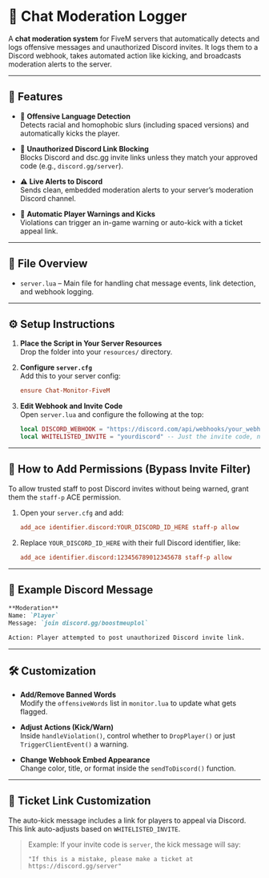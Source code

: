 # 🚨  Chat Moderation Logger

A  **chat moderation system** for FiveM servers that automatically detects and logs offensive messages and unauthorized Discord invites. It logs them to a Discord webhook, takes automated action like kicking, and broadcasts moderation alerts to the server.

---

## 📌 Features

- 🔞 **Offensive Language Detection**  
  Detects racial and homophobic slurs (including spaced versions) and automatically kicks the player.

- 📩 **Unauthorized Discord Link Blocking**  
  Blocks Discord and dsc.gg invite links unless they match your approved code (e.g., `discord.gg/server`).

- ⚠️ **Live Alerts to Discord**  
  Sends clean, embedded moderation alerts to your server’s moderation Discord channel.

- 🦺 **Automatic Player Warnings and Kicks**  
  Violations can trigger an in-game warning or auto-kick with a ticket appeal link.

---

## 📄 File Overview

- `server.lua` – Main file for handling chat message events, link detection, and webhook logging.

---

## ⚙️ Setup Instructions

1. **Place the Script in Your Server Resources**  
   Drop the folder into your `resources/` directory.

2. **Configure `server.cfg`**  
   Add this to your server config:
   ```cfg
   ensure Chat-Monitor-FiveM
   ```

3. **Edit Webhook and Invite Code**  
   Open `server.lua` and configure the following at the top:
   ```lua
   local DISCORD_WEBHOOK = "https://discord.com/api/webhooks/your_webhook_here"
   local WHITELISTED_INVITE = "yourdiscord" -- Just the invite code, not the full URL
   ```

---

## 🔐 How to Add Permissions (Bypass Invite Filter)

To allow trusted staff to post Discord invites without being warned, grant them the `staff-p` ACE permission.

1. Open your `server.cfg` and add:
   ```cfg
   add_ace identifier.discord:YOUR_DISCORD_ID_HERE staff-p allow
   ```

2. Replace `YOUR_DISCORD_ID_HERE` with their full Discord identifier, like:
   ```cfg
   add_ace identifier.discord:123456789012345678 staff-p allow
   ```

---

## 📝 Example Discord Message

```md
**Moderation**
Name: `Player`  
Message: `join discord.gg/boostmeuplol`

Action: Player attempted to post unauthorized Discord invite link.
```

---

## 🛠️ Customization

- **Add/Remove Banned Words**  
  Modify the `offensiveWords` list in `monitor.lua` to update what gets flagged.

- **Adjust Actions (Kick/Warn)**  
  Inside `handleViolation()`, control whether to `DropPlayer()` or just `TriggerClientEvent()` a warning.

- **Change Webhook Embed Appearance**  
  Change color, title, or format inside the `sendToDiscord()` function.

---

## 📢 Ticket Link Customization

The auto-kick message includes a link for players to appeal via Discord. This link auto-adjusts based on `WHITELISTED_INVITE`.

> Example: If your invite code is `server`, the kick message will say:
>  
> `"If this is a mistake, please make a ticket at https://discord.gg/server"`

